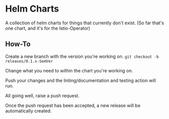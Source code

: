 # Helm Charts

A collection of helm charts for things that currently don't exist.
(So far that's one chart, and it's for the Istio-Operator)

## How-To

Create a new branch with the version you're working on.
`git checkout -b releases/0.1.x-SemVer`

Change what you need to within the chart you're working on.

Push your changes and the linting/documentation and testing action will run.

All going well, raise a push request.

Once the push request has been accepted, a new release will be automatically created.
